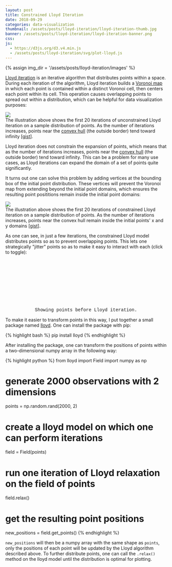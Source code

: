 ```yaml
---
layout: post
title: Constrained Lloyd Iteration
date: 2018-09-29
categories: data-visualization
thumbnail: /assets/posts/lloyd-iteration/lloyd-iteration-thumb.jpg
banner: /assets/posts/lloyd-iteration/lloyd-iteration-banner.png
css:
js:
  - https://d3js.org/d3.v4.min.js
  - /assets/posts/lloyd-iteration/svg/plot-lloyd.js
---
```


{% assign img_dir = '/assets/posts/lloyd-iteration/images' %}

[Lloyd iteration](https://en.wikipedia.org/wiki/Lloyd%27s_algorithm) is an iterative algorithm that distributes points within a space. During each iteration of the algorithm, Lloyd iteration builds a [Voronoi map](https://en.wikipedia.org/wiki/Voronoi_diagram) in which each point is contained within a distinct Voronoi cell, then centers each point within its cell. This operation causes overlapping points to spread out within a distribution, which can be helpful for data visualization purposes:

<img src='{{ img_dir }}/unconstrained.gif'>

<div class='caption'>The illustration above shows the first 20 iterations of unconstrained Lloyd iteration on a sample distribution of points. As the number of iterations increases, points near the <a href='https://en.wikipedia.org/wiki/Convex_hull'>convex hull</a> (the outside border) tend toward infinity [<a target='_blank' href='https://gist.github.com/duhaime/04bf7db1d7d8d6a0d823ef88e31376fe'>gist</a>].</div>

Lloyd iteration does not constrain the expansion of points, which means that as the number of iterations increases, points near the <a href='https://en.wikipedia.org/wiki/Convex_hull'>convex hull</a> (the outside border) tend toward infinity. This can be a problem for many use cases, as Lloyd iterations can expand the domain of a set of points quite significantly.

It turns out one can solve this problem by adding vertices at the bounding box of the initial point distribution. These vertices will prevent the Voronoi map from extending beyond the initial point domains, which ensures the resulting point posititions remain inside the initial point domains:

<img src='{{ img_dir }}/constrained.gif'>

<div class='caption'>The illustration above shows the first 20 iterations of constrained Lloyd iteration on a sample distribution of points. As the number of iterations increases, points near the convex hull remain inside the initial points' x and y domains [<a target='_blank' href='https://gist.github.com/duhaime/347e1061d51139eb77ab6bf65b11debc'>gist</a>].</div>

As one can see, in just a few iterations, the constrained Lloyd model distributes points so as to prevent overlapping points. This lets one strategically "jitter" points so as to make it easy to interact with each (click to toggle):

<div>
  <svg id='lloyd-target'></svg>
  <div style='font-family:courier; text-align:center'>Showing points <span id='target'>before</span> Lloyd iteration.</div>
</div>

To make it easier to transform points in this way, I put together a small package named [lloyd](https://github.com/duhaime/lloyd). One can install the package with pip:

{% highlight bash %}
pip install lloyd
{% endhighlight %}

After installing the package, one can transform the positions of points within a two-dimensional numpy array in the following way:

{% highlight python %}
from lloyd import Field
import numpy as np

# generate 2000 observations with 2 dimensions
points = np.random.rand(2000, 2)

# create a lloyd model on which one can perform iterations
field = Field(points)

# run one iteration of Lloyd relaxation on the field of points
field.relax()

# get the resulting point positions
new_positions = field.get_points()
{% endhighlight %}

`new_positions` will then be a numpy array with the same shape as `points`, only the positions of each point will be updated by the Lloyd algorithm described above. To further distribute points, one can call the `.relax()` method on the lloyd model until the distribution is optimal for plotting.